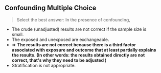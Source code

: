 ## Confounding Multiple Choice ##
> Select the best answer: In the presence of confounding,
* The crude (unadjusted) results are not correct if the sample size is small. 
* The exposed and unexposed are exchangeable. 
* => **The results are not correct because there is a third factor associated with exposure and outcome that at least partially explains the results. (In other words: the results obtained directly are not correct, that's why they need to be adjusted )**
* Stratification is not appropriate. 


